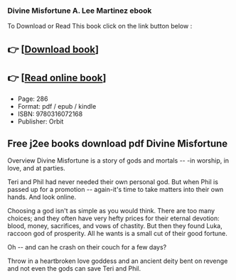 ### Divine Misfortune A. Lee Martinez ebook

To Download or Read This book click on the link button below :

## 👉  [**[Download book](http://filesbooks.info/download.php?group=book&from=github.com&id=717910&lnk=1063 "Download book")**]

## 👉  [**[Read online book](http://filesbooks.info/download.php?group=book&from=github.com&id=717910&lnk=1063 "Read online book")**]


* Page: 286
* Format: pdf / epub / kindle
* ISBN: 9780316072168
* Publisher: Orbit



## Free j2ee books download pdf Divine Misfortune


Overview
Divine Misfortune is a story of gods and mortals -- -in worship, in love, and at parties.
 
 Teri and Phil had never needed their own personal god. But when Phil is passed up for a promotion -- again-it&#039;s time to take matters into their own hands. And look online.
 
 Choosing a god isn&#039;t as simple as you would think. There are too many choices; and they often have very hefty prices for their eternal devotion: blood, money, sacrifices, and vows of chastity. But then they found Luka, raccoon god of prosperity. All he wants is a small cut of their good fortune.
 
 Oh -- and can he crash on their couch for a few days?
 
 Throw in a heartbroken love goddess and an ancient deity bent on revenge and not even the gods can save Teri and Phil.



